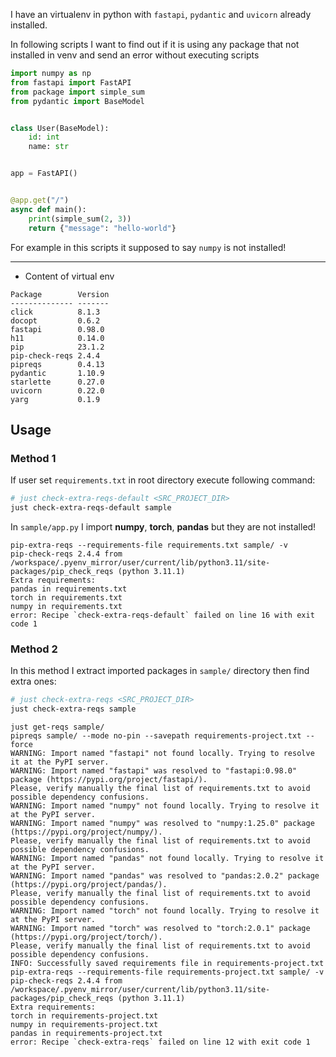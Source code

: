 I have an virtualenv in python with `fastapi`, `pydantic` and `uvicorn` already installed.

In following scripts I want to find out if it is using any package that not installed in venv and send an error without executing scripts

```python
import numpy as np
from fastapi import FastAPI
from package import simple_sum
from pydantic import BaseModel


class User(BaseModel):
    id: int
    name: str


app = FastAPI()


@app.get("/")
async def main():
    print(simple_sum(2, 3))
    return {"message": "hello-world"}
```

For example in this scripts it supposed to say `numpy` is not installed!

---

- Content of virtual env

```
Package        Version
-------------- -------
click          8.1.3
docopt         0.6.2
fastapi        0.98.0
h11            0.14.0
pip            23.1.2
pip-check-reqs 2.4.4
pipreqs        0.4.13
pydantic       1.10.9
starlette      0.27.0
uvicorn        0.22.0
yarg           0.1.9
```

## Usage

### Method 1

If user set `requirements.txt` in root directory execute following command:

```bash
# just check-extra-reqs-default <SRC_PROJECT_DIR>
just check-extra-reqs-default sample
```

In `sample/app.py` I import **numpy**, **torch**, **pandas**  but they are not installed!

```
pip-extra-reqs --requirements-file requirements.txt sample/ -v
pip-check-reqs 2.4.4 from /workspace/.pyenv_mirror/user/current/lib/python3.11/site-packages/pip_check_reqs (python 3.11.1)
Extra requirements:
pandas in requirements.txt
torch in requirements.txt
numpy in requirements.txt
error: Recipe `check-extra-reqs-default` failed on line 16 with exit code 1
```

### Method 2

In this method I extract imported packages in `sample/` directory then find extra ones:

```bash
# just check-extra-reqs <SRC_PROJECT_DIR>
just check-extra-reqs sample
```

```
just get-reqs sample/
pipreqs sample/ --mode no-pin --savepath requirements-project.txt --force
WARNING: Import named "fastapi" not found locally. Trying to resolve it at the PyPI server.
WARNING: Import named "fastapi" was resolved to "fastapi:0.98.0" package (https://pypi.org/project/fastapi/).
Please, verify manually the final list of requirements.txt to avoid possible dependency confusions.
WARNING: Import named "numpy" not found locally. Trying to resolve it at the PyPI server.
WARNING: Import named "numpy" was resolved to "numpy:1.25.0" package (https://pypi.org/project/numpy/).
Please, verify manually the final list of requirements.txt to avoid possible dependency confusions.
WARNING: Import named "pandas" not found locally. Trying to resolve it at the PyPI server.
WARNING: Import named "pandas" was resolved to "pandas:2.0.2" package (https://pypi.org/project/pandas/).
Please, verify manually the final list of requirements.txt to avoid possible dependency confusions.
WARNING: Import named "torch" not found locally. Trying to resolve it at the PyPI server.
WARNING: Import named "torch" was resolved to "torch:2.0.1" package (https://pypi.org/project/torch/).
Please, verify manually the final list of requirements.txt to avoid possible dependency confusions.
INFO: Successfully saved requirements file in requirements-project.txt
pip-extra-reqs --requirements-file requirements-project.txt sample/ -v
pip-check-reqs 2.4.4 from /workspace/.pyenv_mirror/user/current/lib/python3.11/site-packages/pip_check_reqs (python 3.11.1)
Extra requirements:
torch in requirements-project.txt
numpy in requirements-project.txt
pandas in requirements-project.txt
error: Recipe `check-extra-reqs` failed on line 12 with exit code 1
```
